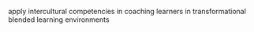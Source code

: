 apply intercultural competencies in coaching learners in transformational blended learning environments